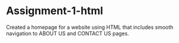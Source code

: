 # Assignment-1-html
Created a homepage for a website using HTML that includes smooth navigation to ABOUT US and CONTACT US pages.
